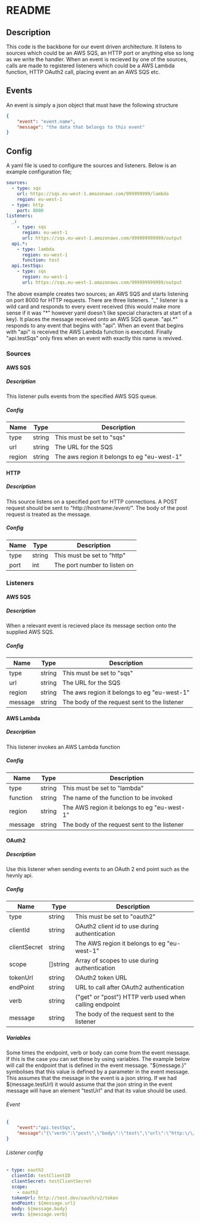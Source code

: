 # README #
## Description ##
This code is the backbone for our event driven architecture.  It listens to sources which could be an AWS SQS, an HTTP port or anything else so long as we write the handler.  When an event is recieved by one of the sources, calls are made to registered listeners which could be a AWS Lambda function, HTTP OAuth2 call, placing event an an AWS SQS etc.
## Events ##
An event is simply a json object that must have the following structure
```json
{
    "event": "event.name",
    "message": "the data that belongs to this event"
}
```
## Config ##
A yaml file is used to configure the sources and listeners. Below is an example configuration file;
```yaml
sources:
  - type: sqs
    url: https://sqs.eu-west-1.amazonaws.com/999999999/lambda
    region: eu-west-1
  - type: http
    port: 8000
listeners:
  _:
    - type: sqs
      region: eu-west-1
      url: https://sqs.eu-west-1.amazonaws.com/999999999999/output
  api.*:
    - type: lambda
      region: eu-west-1
      function: test
  api.testSqs:
    - type: sqs
      region: eu-west-1
      url: https://sqs.eu-west-1.amazonaws.com/999999999999/output
```
The above example creates two sources; an AWS SQS and starts listening on port 8000 for HTTP requests.
There are three listeners. "_" listener is a wild card and responds to every event received (this would make more sense if it was "\*" however yaml doesn't like special characters at start of a key).  It places the message received onto an AWS SQS queue. "api.*" responds to any event that begins with "api".  When an event that begins with "api" is received the AWS Lambda function is executed.  Finally "api.testSqs" only fires when an event with exactly this name is revived.
### Sources ###
#### AWS SQS ####
##### Description #####
This listener pulls events from the specified AWS SQS queue.
##### Config #####
| Name | Type | Description                                |
| ---- | ---- | ------------------------------------------ |
|type  |string| This must be set to "sqs"                  |
|url   |string| The URL for the SQS                        |
|region|string| The aws region it belongs to eg "eu-west-1"|

#### HTTP ####
##### Description #####
This source listens on a specified port for HTTP connections. A POST request should be sent to "http://hostname:<port>/event/".  The body of the post request is treated as the message.
##### Config #####
| Name | Type | Description                                |
| ---- | ---- | ------------------------------------------ |
|type  |string| This must be set to "http"                 |
|port  |int   | The port number to listen on               |

### Listeners ###
#### AWS SQS ####
##### Description #####
When a relevant event is recieved place its message section onto the supplied AWS SQS.
##### Config #####
| Name   | Type | Description                                |
| ------ | ---- | ------------------------------------------ |
|type    |string| This must be set to "sqs"                  |
|url     |string| The URL for the SQS                        |
|region  |string| The aws region it belongs to eg "eu-west-1"|
|message |string| The body of the request sent to the listener |

#### AWS Lambda ####
##### Description #####
This listener invokes an AWS Lambda function
##### Config #####
| Name   | Type | Description                                  |
| ------ | ---- | -------------------------------------------- |
|type    |string| This must be set to "lambda"                 |
|function|string| The name of the function to be invoked       |
|region  |string| The AWS region it belongs to eg "eu-west-1"  |
|message |string| The body of the request sent to the listener |

#### OAuth2 ####
##### Description #####
Use this listener when sending events to an OAuth 2 end point such as the hevnly api.
##### Config #####
| Name        | Type   | Description                                           |
| ----------- | ------ | ----------------------------------------------------- |
|type         |string  | This must be set to "oauth2"                          |
|clientId     |string  | OAuth2 client id to use during authentication         |
|clientSecret |string  | The AWS region it belongs to eg "eu-west-1"           |
|scope        |[]string| Array of scopes to use during authentication          |
|tokenUrl     |string  | OAuth2 token URL                                      |
|endPoint     |string  | URL to call after OAuth2 authentication               |
|verb         |string  | ("get" or "post") HTTP verb used when calling endpoint|
|message      |string  | The body of the request sent to the listener          |

##### Variables #####
Some times the endpoint, verb or body can come from the event message.  If this is the case you can set these by using variables.
The example below will call the endpoint that is defined in the event message. "${message.<what ever>}" symbolises that this value is defined by a parameter in the event message.  This assumes that the message in the event is a json string.  If we had $(message.testUrl) it would assume that the json string in the event message will have an element "testUrl" and that its value should be used.
###### Event ######
```json
{
    "event":"api.testSqs",
    "message":"{\"verb\":\"post\",\"body\":\"test\",\"url\":\"http:\/\/hevnly.dev\/img\/r55435730c954c\/resized\"}"
}
```
###### Listener config ######
```yaml
- type: oauth2
  clientId: testClientID
  clientSecret: testClientSecret
  scope:
    - oauth2
  tokenUrl: http://test.dev/oauth/v2/token
  endPoint: ${message.url}
  body: ${message.body}
  verb: ${message.verb}
```